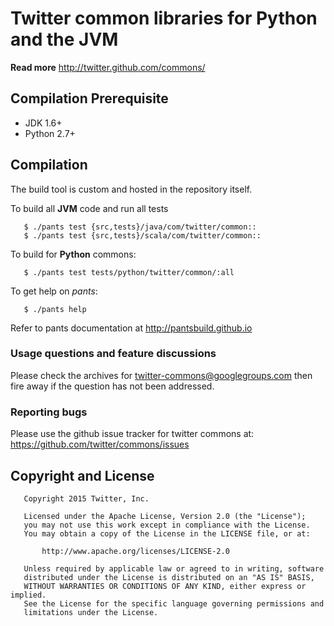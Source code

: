 Twitter common libraries for Python and the JVM
=============
**Read more** http://twitter.github.com/commons/

## Compilation Prerequisite 
+ JDK 1.6+
+ Python 2.7+

## Compilation
The build tool is custom and hosted in the repository itself.

To build all **JVM** code and run all tests
````
   $ ./pants test {src,tests}/java/com/twitter/common::
   $ ./pants test {src,tests}/scala/com/twitter/common::
````

To build for **Python** commons:
````
   $ ./pants test tests/python/twitter/common/:all
````
To get help on *pants*:
````
   $ ./pants help
````

Refer to pants documentation at http://pantsbuild.github.io

### Usage questions and feature discussions
Please check the archives for twitter-commons@googlegroups.com then fire away if the question has not been addressed.

### Reporting bugs 
Please use the github issue tracker for twitter commons at:
https://github.com/twitter/commons/issues

## Copyright and License 
````
   Copyright 2015 Twitter, Inc.

   Licensed under the Apache License, Version 2.0 (the "License");
   you may not use this work except in compliance with the License.
   You may obtain a copy of the License in the LICENSE file, or at:

       http://www.apache.org/licenses/LICENSE-2.0

   Unless required by applicable law or agreed to in writing, software
   distributed under the License is distributed on an "AS IS" BASIS,
   WITHOUT WARRANTIES OR CONDITIONS OF ANY KIND, either express or implied.
   See the License for the specific language governing permissions and
   limitations under the License.
````

